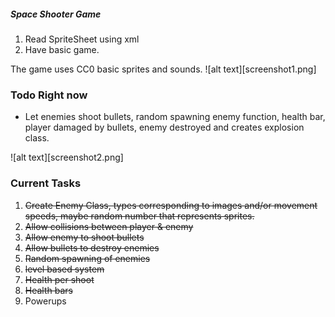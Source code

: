 ##### Space Shooter Game


1. Read SpriteSheet using xml
2. Have basic game.

The game uses CC0 basic sprites and sounds.
![alt text][screenshot1.png]

### Todo Right now 

- Let enemies shoot bullets, random spawning enemy function, health bar, player damaged by bullets, enemy destroyed and creates explosion class.

![alt text][screenshot2.png]
### Current Tasks

1. ~~Create Enemy Class, types corresponding to images and/or movement speeds, maybe random number that represents sprites.~~
2. ~~Allow collisions between player & enemy~~
3. ~~Allow enemy to shoot bullets~~
4. ~~Allow bullets to destroy enemies~~
5. ~~Random spawning of enemies~~
6. ~~level based system~~
7. ~~Health per shoot~~
8. ~~Health bars~~
9. Powerups